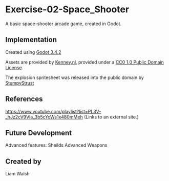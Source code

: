 # Exercise-02-Space_Shooter

A basic space-shooter arcade game, created in Godot.

## Implementation

Created using [Godot 3.4.2](https://godotengine.org/download)

Assets are provided by [Kenney.nl](https://kenney.nl/assets/space-shooter-extension), provided under a [CC0 1.0 Public Domain License](https://creativecommons.org/publicdomain/zero/1.0/).

The explosion spritesheet was released into the public domain by [StumpyStrust](https://opengameart.org/content/explosion-sheet)

## References

https://www.youtube.com/playlist?list=PL3V-_hJz2cV9Vla_3b5cYoWs1x480mMeh (Links to an external site.)

## Future Development
Advanced features:
Sheilds
Advanced Weapons

## Created by
Liam Walsh
